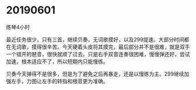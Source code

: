 # 20190601

练琴4小时

最近任务很少，只有三首，继续贝奏，无词歌摸好，以及299提速。大部分时间都在无词歌，摸得很辛苦。今天硬着头皮将其摸完，最后部分并不是很难，就是双手一个错开的琶音，很快就顺了过去。只是右手双音连奏很困难，慢慢弹还好，尝试加速，根本适应不了，所以短期内只能慢练。

贝奏今天弹得不是很多，但是为了避免之后再暴走，还是以慢练为主。299继续加强左手，力图让左手的转指和根音更为准确。
